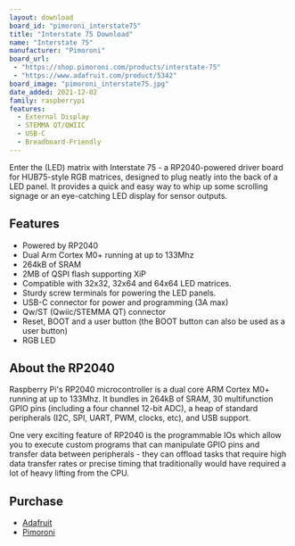 ```yaml
---
layout: download
board_id: "pimoroni_interstate75"
title: "Interstate 75 Download"
name: "Interstate 75"
manufacturer: "Pimoroni"
board_url:
 - "https://shop.pimoroni.com/products/interstate-75"
 - "https://www.adafruit.com/product/5342"
board_image: "pimoroni_interstate75.jpg"
date_added: 2021-12-02
family: raspberrypi
features:
  - External Display
  - STEMMA QT/QWIIC
  - USB-C
  - Breadboard-Friendly
---
```


Enter the (LED) matrix with Interstate 75 - a RP2040-powered driver board for HUB75-style RGB matrices, designed to plug neatly into the back of a LED panel. It provides a quick and easy way to whip up some scrolling signage or an eye-catching LED display for sensor outputs.

## Features
* Powered by RP2040
* Dual Arm Cortex M0+ running at up to 133Mhz
* 264kB of SRAM
* 2MB of QSPI flash supporting XiP
* Compatible with 32x32, 32x64 and 64x64 LED matrices.
* Sturdy screw terminals for powering the LED panels.
* USB-C connector for power and programming (3A max)
* Qw/ST (Qwiic/STEMMA QT) connector
* Reset, BOOT and a user button (the BOOT button can also be used as a user button)
* RGB LED

## About the RP2040
Raspberry Pi's RP2040 microcontroller is a dual core ARM Cortex M0+ running at up to 133Mhz. It bundles in 264kB of SRAM, 30 multifunction GPIO pins (including a four channel 12-bit ADC), a heap of standard peripherals (I2C, SPI, UART, PWM, clocks, etc), and USB support.

One very exciting feature of RP2040 is the programmable IOs which allow you to execute custom programs that can manipulate GPIO pins and transfer data between peripherals - they can offload tasks that require high data transfer rates or precise timing that traditionally would have required a lot of heavy lifting from the CPU.

## Purchase
* [Adafruit](https://www.adafruit.com/product/5342)
* [Pimoroni](https://shop.pimoroni.com/products/interstate-75)
